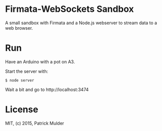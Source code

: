 # Firmata-WebSockets Sandbox

A small sandbox with Firmata and a Node.js webserver to stream data to a web browser.

# Run

Have an Arduino with a pot on A3.

Start the server with:

    $ node server

Wait a bit and go to http://localhost:3474


# License

MIT, (c) 2015, Patrick Mulder
